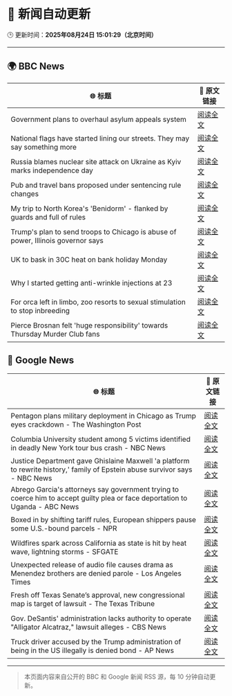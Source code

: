 # 🧠 新闻自动更新

🕒 更新时间：**2025年08月24日 15:01:29（北京时间）**

---

## 🌍 BBC News

| 🌐 标题 | 🔗 原文链接 |
|--------|-------------|
| Government plans to overhaul asylum appeals system | [阅读全文](https://www.bbc.com/news/articles/cg4xp4ywk47o?at_medium=RSS&at_campaign=rss) |
| National flags have started lining our streets. They may say something more | [阅读全文](https://www.bbc.com/news/articles/cx271162ee3o?at_medium=RSS&at_campaign=rss) |
| Russia blames nuclear site attack on Ukraine as Kyiv marks independence day | [阅读全文](https://www.bbc.com/news/articles/czxy2v9dzgxo?at_medium=RSS&at_campaign=rss) |
| Pub and travel bans proposed under sentencing rule changes | [阅读全文](https://www.bbc.com/news/articles/c5ypej14j2xo?at_medium=RSS&at_campaign=rss) |
| My trip to North Korea's 'Benidorm' - flanked by guards and full of rules | [阅读全文](https://www.bbc.com/news/articles/c707d1ez0kno?at_medium=RSS&at_campaign=rss) |
| Trump's plan to send troops to Chicago is abuse of power, Illinois governor says | [阅读全文](https://www.bbc.com/news/articles/cd7yperjxneo?at_medium=RSS&at_campaign=rss) |
| UK to bask in 30C heat on bank holiday Monday | [阅读全文](https://www.bbc.com/news/articles/cj6yp0j7znxo?at_medium=RSS&at_campaign=rss) |
| Why I started getting anti-wrinkle injections at 23 | [阅读全文](https://www.bbc.com/news/articles/cr5r1qyrl78o?at_medium=RSS&at_campaign=rss) |
| For orca left in limbo, zoo resorts to sexual stimulation to stop inbreeding | [阅读全文](https://www.bbc.com/news/articles/cedvp89jy4do?at_medium=RSS&at_campaign=rss) |
| Pierce Brosnan felt 'huge responsibility' towards Thursday Murder Club fans | [阅读全文](https://www.bbc.com/news/articles/cn47gkpywk2o?at_medium=RSS&at_campaign=rss) |

## 📰 Google News

| 🌐 标题 | 🔗 原文链接 |
|--------|-------------|
| Pentagon plans military deployment in Chicago as Trump eyes crackdown - The Washington Post | [阅读全文](https://news.google.com/rss/articles/CBMinwFBVV95cUxQQW5fNEk1QlNxYU5rOF9yMDYyTTY5a3YySElOQVZsR0dCTXhDakFhdVVMeDcwOGt1T2xGZnMwN00zRVdZeGdPaGpoT3FoOUlZeWJKMmVWckFka2hnd2Jpel80a1VpNlhsR2UyV0l4ZktIaVBSN2h0cFo0blVTQmdXNzhlZUNEell1blE3UF9JM01mN1FWTC1qM1FDNGk1a00?oc=5) |
| Columbia University student among 5 victims identified in deadly New York tour bus crash - NBC News | [阅读全文](https://news.google.com/rss/articles/CBMilAFBVV95cUxPc2hqRlNOT0pReFVBcXA5bkdnemc3UF9MNy1JV2tHdWZRcmlUdVFoTW1PeEprZFBvR2JFVzdETjZoUjVRZUZldWd1ZlhoZDBIX3FIcFF1RzEyTWc5SlE2RG51alpMMzdmUmN1Mm1rWF9GYWdZb0xjci1Hbm1GeFdTd0JPc1JuQl9ucGYwd2s0SjZRUEV50gFWQVVfeXFMT0l0N3QwTjJpUHJ2ZWFiUUl1Y1Z6WUxBQUdoSmFOOU9SUEtPd3J2YWZTUGd0SndCMlpmcWNXdXhMREpXLVF1NVBkUDROakJ0UW1pZ0l6RHc?oc=5) |
| Justice Department gave Ghislaine Maxwell 'a platform to rewrite history,' family of Epstein abuse survivor says - NBC News | [阅读全文](https://news.google.com/rss/articles/CBMizgFBVV95cUxOS2k4bkc3NVhMLUN2dVpGcnljTU5BbkZCcE5HMGEzV3dtRGFKa2xJYl84WktvdmppcWxzNF9OSEZTYklRTWpFdkxNbmEwQkUxM1dBSkt0b1ZkeTh0ZDM5RndUYUhvZ0E0Z1owbXdPT203VlR0b1FrRlc1OTRCSHh2cWlHLWJtamlYV1paak42aGs3b2NGMEVodXphb1I1WXFtcGFPelpiWVlKSVdxUWs3SXdVMVREcjNYUFdwcVZjeXR5UnVxZFdwUllEWlI0UdIBVkFVX3lxTFA3bk9SYmtGekNBU29PcEVpcW9MWlVGdzBYdWc5WjRfUU41T0Z2bTNBVTBxcWpuRUxoUDhvaTlYcWtCOFhHbnA1ajNSRHE1dXk4a0dNZWtB?oc=5) |
| Abrego Garcia's attorneys say government trying to coerce him to accept guilty plea or face deportation to Uganda - ABC News | [阅读全文](https://news.google.com/rss/articles/CBMiqgFBVV95cUxPR284UmE3bWhGVC02WmE5b20wTjdXenZZMzBHek1JX3l6VHV3RWx5dTc2LW5tVDFibVdSekpVLUxENmwwZFltd0hzblFIZElrS2FEWmg0UnVtVzhnNmpJVnpNNUE5UVVoWEdORFN0b0E0V1hpVXY1d3JyQnUzbl9mQUdyeDhLWGp5cW5qTE56ZE1CWGFibnZyMjU1SXQ4SDlRNTdlRVRXaGxCZ9IBrwFBVV95cUxQc1ZaVXBMTDJFN243WEpuNi1YSFcxT3Y0SUMzVkpMcXhzT2Y0VlpDZXJ2bkUzM0QxcjFlWmI3Qll5REQ1Xy1kVTFMTWVoOUdzRWktekxzc2xIeG9fVDZ0czNaeDFYQzFyd2Z4RTR6RnpvbGRITlpEZTJqOGlTR25vemZ4dmlhSWpKVnZvcW1zSS16UVRvLXNwYU9ud0sxUmc5Tmd6aWRzY2FIM1loekpV?oc=5) |
| Boxed in by shifting tariff rules, European shippers pause some U.S.-bound parcels - NPR | [阅读全文](https://news.google.com/rss/articles/CBMicEFVX3lxTFBpZl8wbnRzWjdnVW9YY2tCVGRHMEg3c19HLXY2cnRsTUYzRGgzenhYeWE3bk9zMGFLUUtMNjJ0SllHdkhBX0w4WkpUVFd6d0MwTlFmOUNwNXdZVkdON1BKWnBHSkh4NDV3Q3RDTmNCaGQ?oc=5) |
| Wildfires spark across California as state is hit by heat wave, lightning storms - SFGATE | [阅读全文](https://news.google.com/rss/articles/CBMimwFBVV95cUxOSFpEdEVRUXkwUU5QWVFHT2hzdndWaksxdTdYd0d4b1RGTVlubHVES3l0RTF5QXdQbTg5Q21Gb1BIM19FZGdHbFBHTEZzS2d3eFBrNWJtc2tqbXo1SGc2a3RoSV9ZREE2SnlsNFNMMjNDS2w2cS1aSmJ2TldJaUZvNGZrOHJGLTh1UVRzQVRMMFYwVFN4TWIxQ2ZfYw?oc=5) |
| Unexpected release of audio file causes drama as Menendez brothers are denied parole - Los Angeles Times | [阅读全文](https://news.google.com/rss/articles/CBMikAFBVV95cUxQaUpMZVl2bXlpcFYzWE15NTdVV0R5Y2FfQlk3c29IaDJQeXJNbk9tNjNMV1NtazVLdUJCLWtPbF9EMlJfanY1Q3FfLWZ2Yy1Ka0JWUnUyVWMwV1FOcXFIQTIyeU5BbFpuckphVm5GMUtWM3NieHZhbDRZelpGOENTNkF0ZE5CeEZtanlDWllVbzc?oc=5) |
| Fresh off Texas Senate’s approval, new congressional map is target of lawsuit - The Texas Tribune | [阅读全文](https://news.google.com/rss/articles/CBMifEFVX3lxTE1IYnloYUpTM1Y2bnFKV19PQVJHd2tMRUhYTnU3TUJkMi1pZ29tcXNHR3NWWTMybzRZaC1Jb3ZfaWF3czJSUnhLUE1QZE9iWWFOUkV0VFNoaGJEWGIzM25uckJ1RFU1SDdpWEVhUWw3R2RGWFFYc3BQa2dKTUE?oc=5) |
| Gov. DeSantis' administration lacks authority to operate "Alligator Alcatraz," lawsuit alleges - CBS News | [阅读全文](https://news.google.com/rss/articles/CBMimwFBVV95cUxNQ1ZmN2d3TUMtTU9xcG1MQmRkZ1dkTDEtM2p5cWdfRmVXREhSN2poWjNqdzhDU1FkdV9wS3REcjBJQ3FNRFcyMGdlaER1VllNaDVwS0lCT2xOTjBXaVVaSzZkR08yRV9kSmZoM1E2VnRySl9tQmpQVTZzRWVEZ0N4bVctZFU0dEhnajl5b3lWOTR6TGl3Mm1OdHhRZw?oc=5) |
| Truck driver accused by the Trump administration of being in the US illegally is denied bond - AP News | [阅读全文](https://news.google.com/rss/articles/CBMisgFBVV95cUxONDFzbW42UDJ3eEQxM09lcngyZ1F1bFdXM2JES3hpTnFQeHRsUU1JSTVRdS1mNHc3NjQzTWR2cldtSkJVMEp2eEd5R3N3blhsNHFCTFk0SHhYb3hWTGIyTDFGejAxUmJiTHgzazBvN0h2REpXRVhYYjZIVjN3RkgxeGFZYjEycHhnTXBvWjE5OFhJVFZuUEJ0M0hRUkl4UkxNSHJoTlE3NDJmeFlmWnJZSjZR?oc=5) |

---
> 本页面内容来自公开的 BBC 和 Google 新闻 RSS 源，每 10 分钟自动更新。